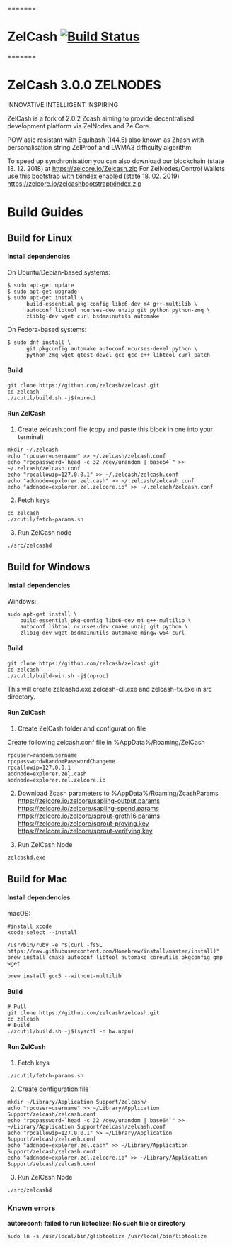 =======
# ZelCash [![Build Status](https://travis-ci.com/zelcash/zelcash.svg?branch=master)](https://travis-ci.com/zelcash/zelcash)
=======
# ZelCash 3.0.0 ZELNODES
INNOVATIVE  INTELLIGENT  INSPIRING

ZelCash is a fork of 2.0.2 Zcash aiming to provide decentralised development platform via ZelNodes and ZelCore.

POW asic resistant with Equihash (144,5) also known as Zhash with personalisation string ZelProof and LWMA3 difficulty algorithm.

To speed up synchronisation you can also download our blockchain (state 18. 12. 2018) at https://zelcore.io/Zelcash.zip 
For ZelNodes/Control Wallets use this bootstrap with txindex enabled (state 18. 02. 2019) https://zelcore.io/zelcashbootstraptxindex.zip

# Build Guides
## Build for Linux
#### Install dependencies

On Ubuntu/Debian-based systems:

```
$ sudo apt-get update
$ sudo apt-get upgrade
$ sudo apt-get install \
      build-essential pkg-config libc6-dev m4 g++-multilib \
      autoconf libtool ncurses-dev unzip git python python-zmq \
      zlib1g-dev wget curl bsdmainutils automake 
```

On Fedora-based systems:

```
$ sudo dnf install \
      git pkgconfig automake autoconf ncurses-devel python \
      python-zmq wget gtest-devel gcc gcc-c++ libtool curl patch
```

#### Build
```
git clone https://github.com/zelcash/zelcash.git
cd zelcash
./zcutil/build.sh -j$(nproc)
```

#### Run ZelCash 
1. Create zelcash.conf file (copy and paste this block in one into your terminal)
```
mkdir ~/.zelcash
echo "rpcuser=username" >> ~/.zelcash/zelcash.conf
echo "rpcpassword=`head -c 32 /dev/urandom | base64`" >> ~/.zelcash/zelcash.conf
echo "rpcallowip=127.0.0.1" >> ~/.zelcash/zelcash.conf
echo "addnode=epxlorer.zel.cash" >> ~/.zelcash/zelcash.conf
echo "addnode=explorer.zel.zelcore.io" >> ~/.zelcash/zelcash.conf

```
2. Fetch keys
```
cd zelcash
./zcutil/fetch-params.sh
```

3. Run ZelCash node
```
./src/zelcashd
```


## Build for Windows
#### Install dependencies

Windows:

```
sudo apt-get install \
    build-essential pkg-config libc6-dev m4 g++-multilib \
    autoconf libtool ncurses-dev cmake unzip git python \
    zlib1g-dev wget bsdmainutils automake mingw-w64 curl
```

#### Build
```
git clone https://github.com/zelcash/zelcash.git
cd zelcash
./zcutil/build-win.sh -j$(nproc)
```
This will create zelcashd.exe zelcash-cli.exe and zelcash-tx.exe in src directory. 
#### Run ZelCash
1. Create ZelCash folder and configuration file

Create following zelcash.conf file in %AppData%/Roaming/ZelCash 
```
rpcuser=randomusername
rpcpassword=RandomPasswordChangeme
rpcallowip=127.0.0.1
addnode=explorer.zel.cash
addnode=explorer.zel.zelcore.io
```

2. Download Zcash parameters to  %AppData%/Roaming/ZcashParams
https://zelcore.io/zelcore/sapling-output.params \
https://zelcore.io/zelcore/sapling-spend.params \
https://zelcore.io/zelcore/sprout-groth16.params \
https://zelcore.io/zelcore/sprout-proving.key \
https://zelcore.io/zelcore/sprout-verifying.key

3. Run ZelCash Node
```
zelcashd.exe
```

## Build for Mac
#### Install dependencies

macOS:

```{r, engine='bash'}
#install xcode
xcode-select --install

/usr/bin/ruby -e "$(curl -fsSL https://raw.githubusercontent.com/Homebrew/install/master/install)"
brew install cmake autoconf libtool automake coreutils pkgconfig gmp wget

brew install gcc5 --without-multilib
```
#### Build

```{r, engine='bash'}
# Pull
git clone https://github.com/zelcash/zelcash.git
cd zelcash
# Build
./zcutil/build.sh -j$(sysctl -n hw.ncpu)
```
#### Run ZelCash
1. Fetch keys
```{r, engine='bash'}
./zcutil/fetch-params.sh
```

2. Create configuration file
```{r, engine='bash'}
mkdir ~/Library/Application Support/zelcash/
echo "rpcuser=username" >> ~/Library/Application Support/zelcash/zelcash.conf
echo "rpcpassword=`head -c 32 /dev/urandom | base64`" >> ~/Library/Application Support/zelcash/zelcash.conf
echo "rpcallowip=127.0.0.1" >> ~/Library/Application Support/zelcash/zelcash.conf
echo "addnode=explorer.zel.cash" >> ~/Library/Application Support/zelcash/zelcash.conf
echo "addnode=explorer.zel.zelcore.io" >> ~/Library/Application Support/zelcash/zelcash.conf

```

3. Run ZelCash Node
```{r, engine='bash'}
./src/zelcashd
```

### Known errors
**autoreconf: failed to run libtoolize: No such file or directory**
```{r, engine='bash'}
sudo ln -s /usr/local/bin/glibtoolize /usr/local/bin/libtoolize
```
